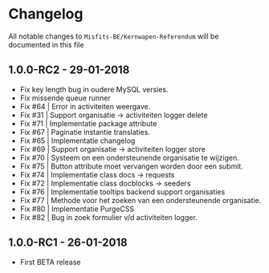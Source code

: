 # Changelog

All notable changes to `Misfits-BE/Kernwapen-Referendum` will be documented in this file

## 1.0.0-RC2 - 29-01-2018

- Fix key length bug in oudere MySQL versies. 
- Fix missende queue runner 
- Fix #64 | Error in activiteiten weergave.
- Fix #31 | Support organisatie -> activiteiten logger delete
- Fix #71 | Implementatie package attribute
- Fix #67 | Paginatie instantie translaties. 
- Fix #65 | Implementatie changelog
- Fix #69 | Support organisatie -> activiteiten logger store
- Fix #70 | Systeem on een ondersteunende organisatie te wijzigen.
- Fix #75 | Button attribute moet vervangen worden door een submit.
- Fix #74 | Implementatie class docs -> requests 
- Fix #72 | Implementatie class docblocks -> seeders
- Fix #76 | Implementatie tooltips backend support organisaties
- Fix #77 | Methode voor het zoeken van een ondersteunende organisatie.
- Fix #80 | Implementatie PurgeCSS
- Fix #82 | Bug in zoek formulier v/d activiteiten logger.

## 1.0.0-RC1 - 26-01-2018

- First BETA release